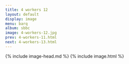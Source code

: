 ```yaml
---
title: 4 workers 12
layout: default
display: image
menu: barq
album: sbbc
image: 4-workers-12.jpg
prev: 4-workers-11.html
next: 4-workers-13.html
---
```

{% include image-head.md %}
{% include image.html %}